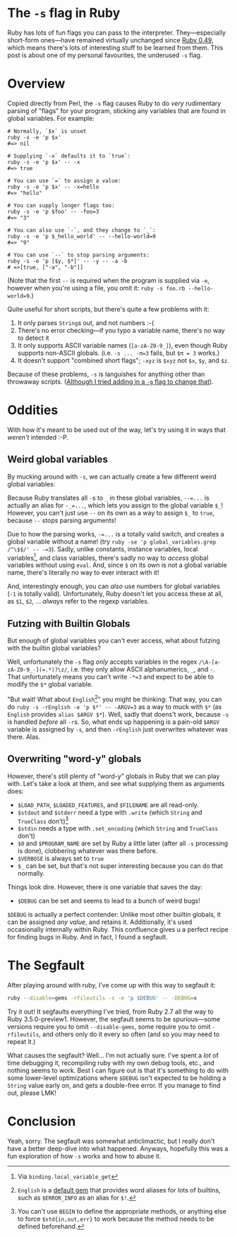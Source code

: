 # The `-s` flag in Ruby
Ruby has lots of fun flags you can pass to the interpreter. They—especially short-form ones—have remained virtually unchanged since [Ruby 0.49](https://github.com/sampersand/ruby-0.49), which means there's lots of interesting stuff to be learned from them. This post is about one of my personal favourites, the underused `-s` flag.

# Overview
Copied directly from Perl, the `-s` flag causes Ruby to do _very_ rudimentary parsing of "flags" for your program, sticking any variables that are found in global variables. For example:
```shell
# Normally, `$x` is unset
ruby -s -e 'p $x'
#=> nil

# Supplying `-x` defaults it to `true`:
ruby -s -e 'p $x' -- -x
#=> true

# You can use `=` to assign a value:
ruby -s -e 'p $x' -- -x=hello
#=> "hello"

# You can supply longer flags too:
ruby -s -e 'p $foo' -- -foo=3
#=> "3"

# You can also use `-`, and they change to `_`:
ruby -s -e 'p $_hello_world' -- --hello-world=9
#=> "9"

# You can use `--` to stop parsing arguments:
ruby -s -e 'p [$y, $*]' -- -y -- -a -b
# =>[true, ["-a", "-b"]]
```

(Note that the first `--` is required when the program is supplied via `-e`, however when you're using a file, you omit it: `ruby -s foo.rb --hello-world=9`.)

Quite useful for short scripts, but there's quite a few problems with it:
1. It only parses `String`s out, and not numbers :-(
2. There's no error checking—if you typo a variable name, there's no way to detect it
3. It only supports ASCII variable names (`[a-zA-Z0-9_]`), even though Ruby supports non-ASCII globals. (i.e. `-s ... -π=3` fails, but `$π = 3` works.)
4. It doesn't support "combined short flags"; `-xyz` is `$xyz` not `$x`, `$y`, and `$z`.

Because of these problems, `-s` is languishes for anything other than throwaway scripts. ([Although I tried adding in a `-g` flag to change that](https://bugs.ruby-lang.org/issues/21015)).

# Oddities
With how it's meant to be used out of the way, let's try using it in ways that _weren't_ intended :-P.

## Weird global variables
By mucking around with `-s`, we can actually create a few different weird global variables:

Because Ruby translates all `-`s to `_` in these global variables, `--=...` is actually an alias for `-_=...`, which lets you assign to the global variable `$_`! However, you can't just use `--` on its own as a way to assign `$_` to `true`, because `--` stops parsing arguments!

Due to how the parsing works, `-=...` is a totally valid switch, and creates a global variable without a name! (try `ruby -se 'p global_variables.grep /^\$$/' -- -=3`). Sadly, unlike constants, instance variables, local variables[^1], and class variables, there's sadly no way to _access_ global variables without using `eval`. And, since `$` on its own is not a global variable name, there's literally no way to ever interact with it!

And, interestingly enough, you can _also_ use numbers for global variables (`-1` is totally valid). Unfortunately, Ruby doesn't let you access these at all, as `$1`, `$2`, ... _always_ refer to the regexp variables.

[^1]: Via `binding.local_variable_get`

## Futzing with Builtin Globals
But enough of global variables you can't ever access, what about futzing with the builtin global variables?

Well, unfortunately the `-s` flag _only_ accepts variables in the regex `/\A-[a-zA-Z0-9_-](=.*)?\z/`, i.e. they only allow ASCII alphanumerics, `_`, and `-`. That unfortunately means you can't write `-*=3` and expect to be able to modify the `$*` global variable.

"But wait! What about `English`[^2]" you might be thinking: That way, you can do `ruby -s -rEnglish -e 'p $*' -- -ARGV=3` as a way to muck with `$*` (as `English` provides `alias $ARGV $*`). Well, sadly that doens't work, because `-s` is handled _before_ all `-r`s. So, what ends up happening is a pain-old `$ARGV` variable is assigned by `-s`, and then `-rEnglish` just overwrites whatever was there. Alas.

[^2]: `English` is a [default gem](https://github.com/ruby/English/blob/master/lib/English.rb) that provides word aliases for lots of builtins, such as `$ERROR_INFO` as an alias for `$!`.

## Overwriting "word-y" globals
However, there's still plenty of "word-y" globals in Ruby that we can play with. Let's take a look at them, and see what supplying them as arguments does:
- `$LOAD_PATH`, `$LOADED_FEATURES`, and `$FILENAME` are all read-only.
- `$stdout` and `$stderr` need a type with `.write` (which `String` and `TrueClass` don't)[^3]
- `$stdin` needs a type with `.set_encoding` (which `String` and `TrueClass` don't)
- `$0` and `$PROGRAM_NAME` are set by Ruby a little later (after all `-s` processing is done), clobbering whatever was there before.
- `$VERBOSE` is always set to `true`
- `$_` can be set, but that's not super interesting because you can do that normally.

Things look dire. However, there is one variable that saves the day:
- `$DEBUG` can be set and seems to lead to a bunch of weird bugs!

[^3]: You can't use `BEGIN` to define the appropriate methods, or anything else to force `$std{in,out,err}` to work because the method needs to be defined beforehand.

`$DEBUG` is actually a perfect contender: Unlike most other builtin globals, it can be assigned _any value_, and retains it. Additionally, it's used occasionally internally within Ruby. This confluence gives u a perfect recipe for finding bugs in Ruby. And in fact, I found a segfault.

# The Segfault
After playing around with ruby, I've come up with this way to segfault it:
```sh
ruby --disable=gems -rfileutils -s -e 'p $DEBUG' -- -DEBUG=x
```
Try it out! It segfaults everything I've tried, from Ruby 2.7 all the way to Ruby 3.5.0-preview1. However, the segfault seems to be spurious—some versions require you to omit `--disable-gems`, some require you to omit `-rfileutils`, and others only do it every so often (and so you may need to repeat it.)

What causes the segfault? Well... I'm not actually sure. I've spent a _lot_ of time debugging it, recompiling ruby with my own debug tools, etc., and nothing seems to work. Best I can figure out is that it's something to do with some lower-level optimizations where `$DEBUG` isn't expected to be holding a `String` value early on, and gets a double-free error. If you manage to find out, please LMK!

# Conclusion
Yeah, sorry. The segfault was somewhat anticlimactic, but I really don't have a better deep-dive into what happened. Anyways, hopefully this was a fun exploration of how `-s` works and how to abuse it.
